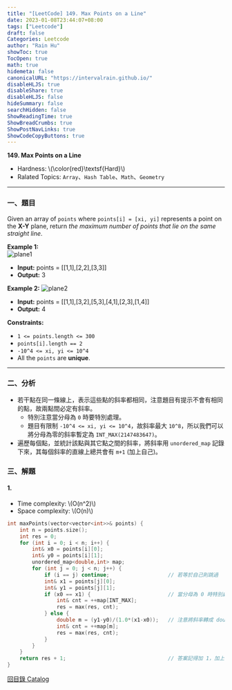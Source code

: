```yaml
---
title: "[LeetCode] 149. Max Points on a Line"
date: 2023-01-08T23:44:07+08:00
tags: ["Leetcode"]
draft: false
Categories: Leetcode
author: "Rain Hu"
showToc: true
TocOpen: true
math: true
hidemeta: false
canonicalURL: "https://intervalrain.github.io/"
disableHLJS: true
disableShare: true
disableHLJS: false
hideSummary: false
searchHidden: false
ShowReadingTime: true
ShowBreadCrumbs: true
ShowPostNavLinks: true
ShowCodeCopyButtons: true
---
```

**149. Max Points on a Line**
+ Hardness: \\(\color{red}\textsf{Hard}\\)
+ Ralated Topics: `Array`、`Hash Table`、`Math`、`Geometry`
---
### 一、題目
Given an array of `points` where `points[i] = [xi, yi]` represents a point on the **X-Y** plane, return *the maximum number of points that lie on the same straight line*.

**Example 1:**  
![plane1](https://assets.leetcode.com/uploads/2021/02/25/plane1.jpg)
+ **Input:** points = [[1,1],[2,2],[3,3]]
+ **Output:** 3

**Example 2:**
![plane2](https://assets.leetcode.com/uploads/2021/02/25/plane2.jpg)
+ **Input:** points = [[1,1],[3,2],[5,3],[4,1],[2,3],[1,4]]
+ **Output:** 4

**Constraints:**
+ `1 <= points.length <= 300`
+ `points[i].length == 2`
+ `-10^4 <= xi, yi <= 10^4`
+ All the `points` are **unique**.

---

### 二、分析
+ 若干點在同一條線上，表示這些點的斜率都相同，注意題目有提示不會有相同的點，故兩點間必定有斜率。
    + 特別注意當分母為 `0` 時要特別處理。
    + 題目有限制 `-10^4 <= xi, yi <= 10^4`，故斜率最大 `10^8`，所以我們可以將分母為零的斜率暫定為 `INT_MAX(2147483647)`。
+ 遍歷每個點，並統計該點與其它點之間的斜率，將斜率用 `unordered_map` 記錄下來，其每個斜率的直線上總共會有 `m+1` (加上自己)。

### 三、解題
#### 1. 
+ Time complexity: \\(O(n^2)\\)
+ Space complexity: \\(O(n)\\)
```C++ Hash Table
int maxPoints(vector<vector<int>>& points) {
    int n = points.size();
    int res = 0;
    for (int i = 0; i < n; i++) {
        int& x0 = points[i][0];
        int& y0 = points[i][1];
        unordered_map<double,int> map;
        for (int j = 0; j < n; j++) {
            if (i == j) continue;                   // 若等於自己則跳過
            int& x1 = points[j][0];
            int& y1 = points[j][1];
            if (x0 == x1) {                         // 當分母為 0 時特別處理
                int& cnt = ++map[INT_MAX];
                res = max(res, cnt);
            } else {
                double m = (y1-y0)/(1.0*(x1-x0));   // 注意將斜率轉成 double
                int& cnt = ++map[m];
                res = max(res, cnt);
            }
        }
    }
    return res + 1;                                 // 答案記得加 1，加上自己
}
```
[回目錄 Catalog](/leetcode)